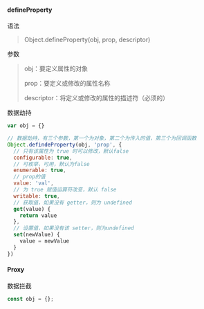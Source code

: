 #### defineProperty 

语法

> Object.defineProperty(obj, prop, descriptor)

参数

> obj：要定义属性的对象
>
> prop：要定义或修改的属性名称
>
> descriptor：将定义或修改的属性的描述符（必须的）

数据劫持

```js
var obj = {}

// 数据劫持，有三个参数，第一个为对象，第二个为传入的值，第三个为回调函数
Object.defindeProperty(obj, 'prop', {
  // 只有该属性为 true 时可以修改，默认false
  configurable: true,
  // 可枚举，可用，默认为false
  enumerable: true,
  // prop的值
  value: 'val',
  // 为 true 赋值运算符改变，默认 false
  writable: true,
  // 获取值，如果没有 getter，则为 undefined
  get(value) {
    return value
  },
  // 设置值，如果没有该 setter，则为undefined
  set(newValue) {
    value = newValue
  }
})
```



#### Proxy

数据拦截

```js
const obj = {};

```

